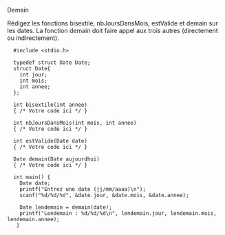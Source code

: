 Demain

  Rédigez les fonctions bisextile, nbJoursDansMois, estValide et demain sur les dates. La fonction demain doit faire appel aux trois autres (directement ou indirectement). 

      #include <stdio.h>
      
      typedef struct Date Date;
      struct Date{
        int jour;
        int mois;
        int annee;
      };
      
      int bisextile(int annee)
      { /* Votre code ici */ }
      
      int nbJoursDansMois(int mois, int annee)
      { /* Votre code ici */ }
      
      int estValide(Date date)
      { /* Votre code ici */ }
      
      Date demain(Date aujourdhui)
      { /* Votre code ici */ }
      
      int main() {
        Date date;
        printf("Entrez une date (jj/mm/aaaa)\n");
        scanf("%d/%d/%d", &date.jour, &date.mois, &date.annee);
        
        Date lendemain = demain(date);
        printf("Lendemain : %d/%d/%d\n", lendemain.jour, lendemain.mois, lendemain.annee);
       }
      


